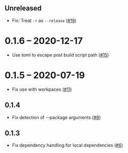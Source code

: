 ## Unreleased

- Fix: Treat `-r` as `--release` ([#19](https://github.com/phil-opp/cargo-post/pull/19))

# 0.1.6 – 2020-12-17

- Use toml to escape post build script path ([#15](https://github.com/phil-opp/cargo-post/pull/15))

# 0.1.5 – 2020-07-19

- Fix use with workpaces ([#11](https://github.com/phil-opp/cargo-post/pull/11))

## 0.1.4

- Fix detection of --package arguments ([#8](https://github.com/phil-opp/cargo-post/pull/8))

## 0.1.3

- Fix dependency handling for local dependencies ([#6](https://github.com/phil-opp/cargo-post/pull/6))
